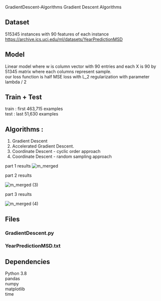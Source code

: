   GradientDescent-Algorithms
Gradient Descent Algorithms


## Dataset
515345 instances with 90 features of each instance <br>
<a> https://archive.ics.uci.edu/ml/datasets/YearPredictionMSD </a>


## Model
Linear model where w is column vector with 90 entries and each X is 90 by 51345 matrix where each columns represent sample. <br>
our loss function is half MSE loss with L_2 regularization with parameter lambda / 2


## Train + Test
train : first 463,715 examples <br>
test : last 51,630 examples <br>


## Algorithms :

1. Gradient Descent
2. Accelerated Gradient Descent.
3. Coordinate Descent - cyclic order approach
4. Coordinate Descent - random sampling approach

part 1 results
![m_merged](https://user-images.githubusercontent.com/80973047/164988913-13e8029b-8c8d-4424-9aa8-53656e339de2.png)

part 2 results

![m_merged (3)](https://user-images.githubusercontent.com/80973047/164988930-261643d4-63b9-46fc-a10f-a653840c654a.png)

part 3 results

![m_merged (4)](https://user-images.githubusercontent.com/80973047/164988936-78a4817e-802f-4c40-ab7d-de126aac83d2.png)


## Files
### GradientDescent.py
### YearPredictionMSD.txt

## Dependencies
Python 3.8 <br>
pandas <br>
numpy <br>
matplotlib <br>
time <br>
